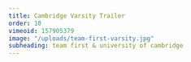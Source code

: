 ```yaml
---
title: Cambridge Varsity Trailer
order: 10
vimeoid: 157905379
image: "/uploads/team-first-varsity.jpg"
subheading: team first & university of cambridge
---
```


